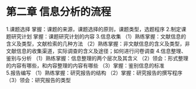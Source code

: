 # 第二章 信息分析的流程

1.课题选择
掌握：课题的来源，课题选择的原则，课题类型，选题程序
2.制定课题研究计划
掌握：课题研究计划的内容
3.信息收集
（1）熟练掌握：文献信息的含义及类型，文献检索的几种方法
（2）熟练掌握：非文献信息的含义及类型，非文献信息的收集渠道，实际调查的含义及途径；如何进行问卷调查
4.信息整理、鉴别与分析
（1）熟练掌握：信息整理的两个层次及其含义
（2）领会：形式整理的内容有哪些，和内容整理的内容有哪些
（3）掌握：鉴别信息的标准   
5.报告编写
（1）熟练掌握：研究报告的结构
（2）掌握：研究报告的撰写程序
（3）领会：研究报告的类型
